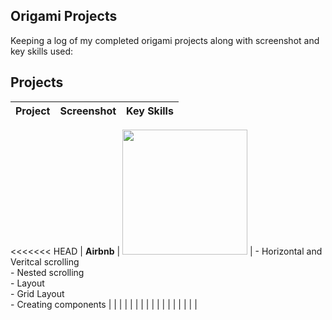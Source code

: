 ## Origami Projects
 
Keeping a log of my completed origami projects along with screenshot and key skills used: 


## Projects

|    Project        |       Screenshot        |         Key Skills                    |       
|:-----------------:|:-----------------------:|:-------------------------------------:|
<<<<<<< HEAD
|  **Airbnb**       | <img src="https://user-images.githubusercontent.com/77584099/119475813-60d69200-bd45-11eb-8eef-522d5d0f6ab8.png" width="200px"> |  - Horizontal and Veritcal scrolling <br> - Nested scrolling <br> - Layout <br>  - Grid Layout <br>  - Creating components |
|                   |                         |                              |
|                   |                         |                         |
|                   |                         |                 |
|                   |                         |                                       |

